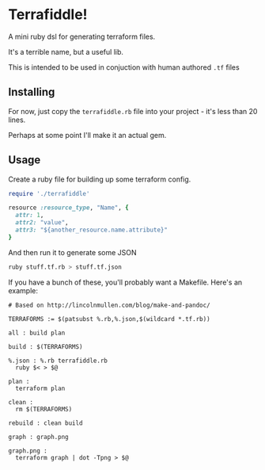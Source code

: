 # Terrafiddle!

A mini ruby dsl for generating terraform files.

It's a terrible name, but a useful lib.


This is intended to be used in conjuction with human authored `.tf` files

## Installing

For now, just copy the `terrafiddle.rb` file into your project - it's less than 20 lines.

Perhaps at some point I'll make it an actual gem.

## Usage

Create a ruby file for building up some terraform config.

```ruby
require './terrafiddle'

resource :resource_type, "Name", {
  attr: 1,
  attr2: "value",
  attr3: "${another_resource.name.attribute}"
}
```

And then run it to generate some JSON

```sh
ruby stuff.tf.rb > stuff.tf.json
```

If you have a bunch of these, you'll probably want a Makefile. Here's an example:

```make
# Based on http://lincolnmullen.com/blog/make-and-pandoc/

TERRAFORMS := $(patsubst %.rb,%.json,$(wildcard *.tf.rb))

all : build plan

build : $(TERRAFORMS)

%.json : %.rb terrafiddle.rb
  ruby $< > $@

plan :
  terraform plan

clean :
  rm $(TERRAFORMS)

rebuild : clean build

graph : graph.png

graph.png :
  terraform graph | dot -Tpng > $@
```
